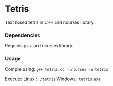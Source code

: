 # Tetris
Text based tetris in C++ and ncurses library. 

### Dependencies
Requires g++ and ncurses library.

### Usage
Compile using: 
 `g++ tetris.cc -lncurses -o tetris`
 
Execute:
Linux : `./tetris`
Windows : `tetris.exe`
 

